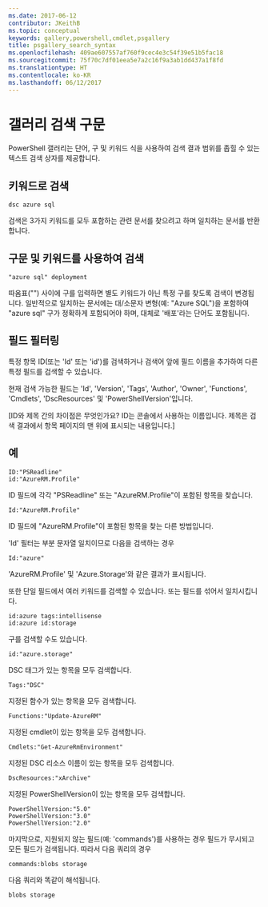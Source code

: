 ```yaml
---
ms.date: 2017-06-12
contributor: JKeithB
ms.topic: conceptual
keywords: gallery,powershell,cmdlet,psgallery
title: psgallery_search_syntax
ms.openlocfilehash: 409ae607557af760f9cec4e3c54f39e51b5fac18
ms.sourcegitcommit: 75f70c7df01eea5e7a2c16f9a3ab1dd437a1f8fd
ms.translationtype: HT
ms.contentlocale: ko-KR
ms.lasthandoff: 06/12/2017
---
```

<a id="gallery-search-syntax" class="xliff"></a>
# 갤러리 검색 구문

PowerShell 갤러리는 단어, 구 및 키워드 식을 사용하여 검색 결과 범위를 좁힐 수 있는 텍스트 검색 상자를 제공합니다.

<a id="search-by-keywords" class="xliff"></a>
## 키워드로 검색

    dsc azure sql

검색은 3가지 키워드를 모두 포함하는 관련 문서를 찾으려고 하며 일치하는 문서를 반환합니다.

<a id="search-using-phrases-and-keywords" class="xliff"></a>
## 구문 및 키워드를 사용하여 검색

    "azure sql" deployment

따옴표("") 사이에 구를 입력하면 별도 키워드가 아닌 특정 구를 찾도록 검색이 변경됩니다.
일반적으로 일치하는 문서에는 대/소문자 변형(예: "Azure SQL")을 포함하여 "azure sql" 구가 정확하게 포함되어야 하며, 대체로 '배포'라는 단어도 포함됩니다.

<a id="filtering-on-fields" class="xliff"></a>
## 필드 필터링

특정 항목 ID(또는 'Id' 또는 'id')를 검색하거나 검색어 앞에 필드 이름을 추가하여 다른 특정 필드를 검색할 수 있습니다.

현재 검색 가능한 필드는 'Id', 'Version', 'Tags', 'Author', 'Owner', 'Functions', 'Cmdlets', 'DscResources' 및 'PowerShellVersion'입니다.

[ID와 제목 간의 차이점은 무엇인가요? ID는 콘솔에서 사용하는 이름입니다. 제목은 검색 결과에서 항목 페이지의 맨 위에 표시되는 내용입니다.]

<a id="examples" class="xliff"></a>
## 예

    ID:"PSReadline"
    id:"AzureRM.Profile"

ID 필드에 각각 "PSReadline" 또는 "AzureRM.Profile"이 포함된 항목을 찾습니다.

    Id:"AzureRM.Profile"

ID 필드에 "AzureRM.Profile"이 포함된 항목을 찾는 다른 방법입니다.

'Id' 필터는 부분 문자열 일치이므로 다음을 검색하는 경우

    Id:"azure"
    
'AzureRM.Profile' 및 'Azure.Storage'와 같은 결과가 표시됩니다.

또한 단일 필드에서 여러 키워드를 검색할 수 있습니다. 또는 필드를 섞어서 일치시킵니다.

    id:azure tags:intellisense
    id:azure id:storage

구를 검색할 수도 있습니다.

    id:"azure.storage"


DSC 태그가 있는 항목을 모두 검색합니다.

    Tags:"DSC"

지정된 함수가 있는 항목을 모두 검색합니다.

    Functions:"Update-AzureRM"

지정된 cmdlet이 있는 항목을 모두 검색합니다.
    
    Cmdlets:"Get-AzureRmEnvironment"

지정된 DSC 리소스 이름이 있는 항목을 모두 검색합니다.

    DscResources:"xArchive"

지정된 PowerShellVersion이 있는 항목을 모두 검색합니다.

    PowerShellVersion:"5.0"
    PowerShellVersion:"3.0"
    PowerShellVersion:"2.0"


마지막으로, 지원되지 않는 필드(예: 'commands')를 사용하는 경우 필드가 무시되고 모든 필드가 검색됩니다. 따라서 다음 쿼리의 경우

    commands:blobs storage
    
다음 쿼리와 똑같이 해석됩니다.

    blobs storage


